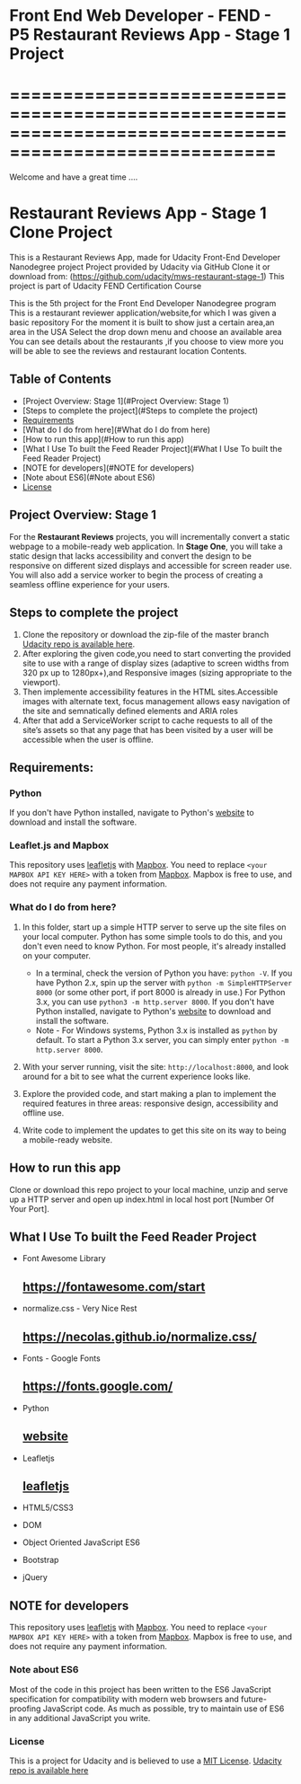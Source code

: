 # Front End Web Developer - FEND - P5 Restaurant Reviews App - Stage 1 Project
# =======================================================================================================
 Welcome and have a great time ....


# Restaurant Reviews App - Stage 1 Clone Project
   This is a Restaurant Reviews App, made for Udacity Front-End Developer Nanodegree project
   Project provided by Udacity via GitHub
   Clone it or download from: (https://github.com/udacity/mws-restaurant-stage-1)
   This project is part of Udacity FEND Certification Course

This is the 5th project for the Front End Developer Nanodegree program
This is a restaurant reviewer application/website,for which I was given a basic repository
For the moment it is built to show just a certain area,an area in the USA
Select the drop down menu and choose an available area
You can see details about the restaurants ,if you choose to view more you will be able to see the reviews and restaurant location
Contents.

## Table of Contents
- [Project Overview: Stage 1](#Project Overview: Stage 1)
- [Steps to complete the project](#Steps to complete the project)
- [Requirements](#Requirements)
- [What do I do from here](#What do I do from here)
- [How to run this app](#How to run this app)
- [What I Use To built the Feed Reader Project](#What I Use To built the Feed Reader Project)
- [NOTE for developers](#NOTE for developers)
- [Note about ES6](#Note about ES6)
- [License](#License)


## Project Overview: Stage 1

For the **Restaurant Reviews** projects, you will incrementally convert a static webpage to a mobile-ready web application. In **Stage One**, you will take a static design that lacks accessibility and convert the design to be responsive on different sized displays and accessible for screen reader use. You will also add a service worker to begin the process of creating a seamless offline experience for your users.



## Steps to complete the project

1. Clone the repository or download the zip-file of the master branch [Udacity repo is available here](https://github.com/udacity/mws-restaurant-stage-1).
2. After exploring the given code,you need to start converting the provided site to use with a range of display sizes (adaptive to    screen widths from 320 px up to 1280px+),and Responsive images (sizing appropriate to the viewport).
3. Then implemente accessibility features in the HTML sites.Accessible images with alternate text, focus management allows easy
    navigation of the site and semnatically defined elements and ARIA roles
4. After that add a ServiceWorker script to cache requests to all of the site’s assets so that any page that has been visited by a    user will be accessible when the user is offline.



## Requirements:
### Python
If you don't have Python installed, navigate to Python's [website](https://www.python.org/) to download and install the software.

### Leaflet.js and Mapbox

This repository uses [leafletjs](https://leafletjs.com/) with [Mapbox](https://www.mapbox.com/). You need to replace `<your MAPBOX API KEY HERE>` with a token from [Mapbox](https://www.mapbox.com/). Mapbox is free to use, and does not require any payment information.



### What do I do from here?

1. In this folder, start up a simple HTTP server to serve up the site files on your local computer. Python has some simple tools to do this, and you don't even need to know Python. For most people, it's already installed on your computer.

    * In a terminal, check the version of Python you have: `python -V`. If you have Python 2.x, spin up the server with `python -m SimpleHTTPServer 8000` (or some other port, if port 8000 is already in use.) For Python 3.x, you can use `python3 -m http.server 8000`. If you don't have Python installed, navigate to Python's [website](https://www.python.org/) to download and install the software.
   * Note -  For Windows systems, Python 3.x is installed as `python` by default. To start a Python 3.x server, you can simply enter `python -m http.server 8000`.
2. With your server running, visit the site: `http://localhost:8000`, and look around for a bit to see what the current experience looks like.
3. Explore the provided code, and start making a plan to implement the required features in three areas: responsive design, accessibility and offline use.
4. Write code to implement the updates to get this site on its way to being a mobile-ready website.



## How to run this app
Clone or download this repo project to your local machine, unzip and serve up a HTTP server and open up index.html in local host port [Number Of Your Port].



## What I Use To built the Feed Reader Project
   * Font Awesome Library
     ## https://fontawesome.com/start
   * normalize.css - Very Nice Rest
     ## https://necolas.github.io/normalize.css/
   * Fonts - Google Fonts
     ## https://fonts.google.com/
   * Python
     ## [website](https://www.python.org/)
   * Leafletjs
     ## [leafletjs](https://leafletjs.com/)

  * HTML5/CSS3
  * DOM
  * Object Oriented JavaScript ES6
  * Bootstrap
  * jQuery


## NOTE for developers

This repository uses [leafletjs](https://leafletjs.com/) with [Mapbox](https://www.mapbox.com/). You need to replace `<your MAPBOX API KEY HERE>` with a token from [Mapbox](https://www.mapbox.com/). Mapbox is free to use, and does not require any payment information.

### Note about ES6

Most of the code in this project has been written to the ES6 JavaScript specification for compatibility with modern web browsers and future-proofing JavaScript code. As much as possible, try to maintain use of ES6 in any additional JavaScript you write.

### License

This is a project for Udacity and is believed to use a [MIT License](https://opensource.org/licenses/MIT).
[Udacity repo is available here](https://github.com/udacity/mws-restaurant-stage-1)
